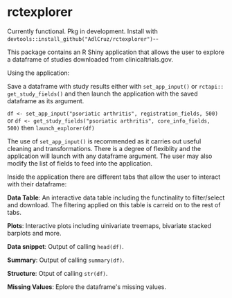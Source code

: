 # rctexplorer
Currently functional. Pkg in development. Install with ```devtools::install_github("AdlCruz/rctexplorer")```--

This package contains an R Shiny application that allows the user to explore a dataframe of studies downloaded from clinicaltrials.gov. 

Using the application:

Save a dataframe with study results either with ```set_app_input()``` or ```rctapi:: get_study_fields()``` and then launch the application with the saved dataframe as its argument.

```df <- set_app_input("psoriatic arthritis", registration_fields, 500)``` or
```df <- get_study_fields("psoriatic arthritis", core_info_fields, 500)``` then
```launch_explorer(df)```

The use of ```set_app_input()``` is recommended as it carries out useful cleaning and transformations. There is a degree of flexiblity and the application will launch with any dataframe argument. The user may also modify the list of fields to feed into the application.

Inside the application there are different tabs that allow the user to interact with their dataframe:

**Data Table**: An interactive data table including the functinality to filter/select and download. The filtering applied on this table is carreid on to the rest of tabs.

**Plots**: Interactive plots including uinivariate treemaps, bivariate stacked barplots and more.

**Data snippet**: Output of calling ```head(df)```.

**Summary**: Output of calling ```summary(df)```.

**Structure**: Otput of calling ```str(df)```.

**Missing Values**: Eplore the dataframe's missing values.
